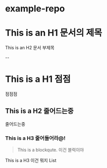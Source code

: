 # example-repo

This is an H1
문서의 제목
==========

This is an H2
문서 부제목

--
# This is a H1 점점
점점점
## This is a H2 줄어드는중
줄어드는중
### This is a H3 줄어들어라@!


> This is a blockqute. 이건 블럭이야

This is a H3 이건 뭐지 
 List
